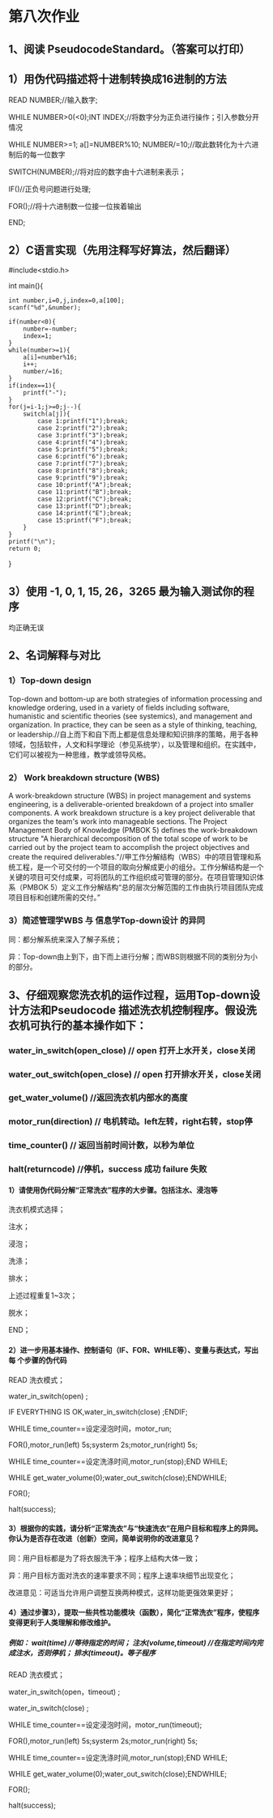 # 第八次作业

## 1、阅读 PseudocodeStandard。（答案可以打印） 

## 1）用伪代码描述将十进制转换成16进制的方法
READ NUMBER;//输入数字;

WHILE NUMBER>0(<0);INT INDEX;//将数字分为正负进行操作；引入参数分开情况

WHILE NUMBER>=1;
a[]=NUMBER%10;
NUMBER/=10;//取此数转化为十六进制后的每一位数字

SWITCH(NUMBER);//将对应的数字由十六进制来表示；

IF()//正负号问题进行处理;

FOR();//将十六进制数一位接一位挨着输出

END;
## 2）C语言实现（先用注释写好算法，然后翻译）

#include<stdio.h>

int main(){

	int number,i=0,j,index=0,a[100];
	scanf("%d",&number);

	if(number<0){
		number=-number;
		index=1;
	}
	while(number>=1){
		a[i]=number%16;
		i++;
		number/=16;
	}
	if(index==1){
		printf("-");
	}
	for(j=i-1;j>=0;j--){
		switch(a[j]){
			case 1:printf("1");break;
			case 2:printf("2");break;
			case 3:printf("3");break;
			case 4:printf("4");break;
			case 5:printf("5");break;
			case 6:printf("6");break;
			case 7:printf("7");break;
			case 8:printf("8");break;
			case 9:printf("9");break;
			case 10:printf("A");break;
			case 11:printf("B");break;
			case 12:printf("C");break;
			case 13:printf("D");break;
			case 14:printf("E");break;
			case 15:printf("F");break;
		}
	}
	printf("\n");
	return 0;
} 

## 3）使用 -1,  0,  1,  15,   26，3265 最为输入测试你的程序

均正确无误

## 2、名词解释与对比

### 1）Top-down design

Top-down and bottom-up are both strategies of information processing and knowledge ordering, used in a variety of fields including software, humanistic and scientific theories (see systemics), and management and organization. In practice, they can be seen as a style of thinking, teaching, or leadership.//自上而下和自下而上都是信息处理和知识排序的策略，用于各种领域，包括软件，人文和科学理论（参见系统学），以及管理和组织。在实践中，它们可以被视为一种思维，教学或领导风格。

### 2） Work breakdown structure (WBS) 

A work-breakdown structure (WBS) in project management and systems engineering, is a deliverable-oriented breakdown of a project into smaller components. A work breakdown structure is a key project deliverable that organizes the team's work into manageable sections. The Project Management Body of Knowledge (PMBOK 5) defines the work-breakdown structure "A hierarchical decomposition of the total scope of work to be carried out by the project team to accomplish the project objectives and create the required deliverables."//甲工作分解结构（WBS）中的项目管理和系统工程，是一个可交付的一个项目的取向分解成更小的组分。工作分解结构是一个关键的项目可交付成果，可将团队的工作组织成可管理的部分。在项目管理知识体系（PMBOK 5）定义工作分解结构“总的层次分解范围的工作由执行项目团队完成项目目标和创建所需的交付。”


### 3）简述管理学WBS 与 信息学Top-down设计 的异同
同：都分解系统来深入了解子系统；

异：Top-down由上到下，由下而上进行分解；而WBS则根据不同的类别分为小的部分。


## 3、仔细观察您洗衣机的运作过程，运用Top-down设计方法和Pseudocode 描述洗衣机控制程序。假设洗衣机可执行的基本操作如下：
 ### water_in_switch(open_close)  // open 打开上水开关，close关闭 

 ### water_out_switch(open_close)  // open 打开排水开关，close关闭 

 ### get_water_volume()  //返回洗衣机内部水的高度
 
 ### motor_run(direction) // 电机转动。left左转，right右转，stop停 


### time_counter()  // 返回当前时间计数，以秒为单位 
 
### halt(returncode) //停机，success 成功 failure 失败

#### 1）请使用伪代码分解“正常洗衣”程序的大步骤。包括注水、浸泡等

洗衣机模式选择；

注水；

浸泡；

洗涤；

排水；

上述过程重复1~3次；

脱水；

END；

####  2）进一步用基本操作、控制语句（IF、FOR、WHILE等）、变量与表达式，写出每 个步骤的伪代码
 
READ 洗衣模式；

water_in_switch(open) ;

IF EVERYTHING IS OK,water_in_switch(close) ;ENDIF;

WHILE time_counter==设定浸泡时间，motor_run;

FOR(),motor_run(left) 5s;systerm 2s;motor_run(right) 5s;

WHILE time_counter==设定洗涤时间,motor_run(stop);END WHILE;

WHILE get_water_volume(0);water_out_switch(close);ENDWHILE;

FOR();

halt(success);





 #### 3）根据你的实践，请分析“正常洗衣”与“快速洗衣”在用户目标和程序上的异同。 你认为是否存在改进（创新）空间，简单说明你的改进意见？

 同：用户目标都是为了将衣服洗干净；程序上结构大体一致；

 异：用户目标方面对洗衣的速率要求不同；程序上速率块细节出现变化；

 改进意见：可适当允许用户调整互换两种模式，这样功能更强效果更好；
  
  #### 4）通过步骤3），提取一些共性功能模块（函数），简化“正常洗衣”程序，使程序 变得更利于人类理解和修改维护。
   
   ##### 例如： wait(time) //等待指定的时间； 注水(volume,timeout) //在指定时间内完成注水，否则停机； 排水(timeout)。等子程序

   READ 洗衣模式；

water_in_switch(open，timeout) ;

water_in_switch(close) ;


WHILE time_counter==设定浸泡时间，motor_run(timeout);

FOR(),motor_run(left) 5s;systerm 2s;motor_run(right) 5s;

WHILE time_counter==设定洗涤时间,motor_run(stop);END WHILE;

WHILE get_water_volume(0);water_out_switch(close);ENDWHILE;

FOR();

halt(success);
